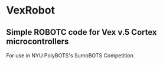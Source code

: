 # VexRobot

## Simple ROBOTC code for Vex v.5 Cortex microcontrollers

For use in NYU PolyBOTS's SumoBOTS Competition.
